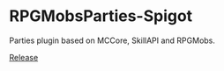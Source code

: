 # RPGMobsParties-Spigot

Parties plugin based on MCCore, SkillAPI and RPGMobs.

[Release](https://www.spigotmc.org/resources/rpg-parties-for-skillapi.71304/)
